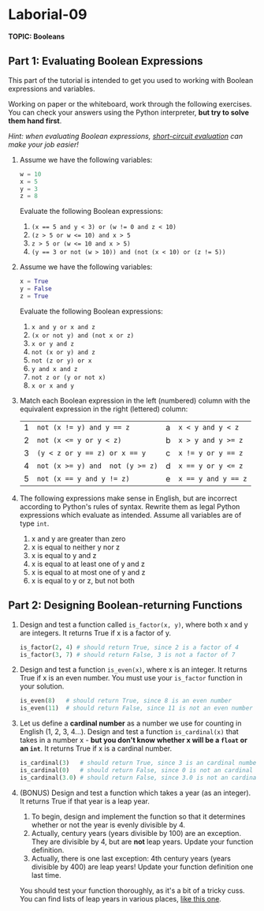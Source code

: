# Laborial-09

**TOPIC: Booleans**

## Part 1: Evaluating Boolean Expressions

This part of the tutorial is intended to get you used to working with Boolean expressions and variables. 

Working on paper or the whiteboard, work through the following exercises. You can check your answers using the Python interpreter, **but try to solve them hand first**.

_Hint: when evaluating Boolean expressions, [short-circuit evaluation](https://www.geeksforgeeks.org/short-circuiting-techniques-python/) can make your job easier!_

1. Assume we have the following variables:
    
    ```python
    w = 10
    x = 5
    y = 3
    z = 8
    ```
    Evaluate the following Boolean expressions:
    1. `(x == 5 and y < 3) or (w != 0 and z < 10)`
    2. `(z > 5 or w <= 10) and x > 5`
    3. `z > 5 or (w <= 10 and x > 5)`
    4. `(y == 3 or not (w > 10)) and (not (x < 10) or (z != 5))`

2.  Assume we have the following variables:

    ```python
    x = True
    y = False
    z = True
    ```

    Evaluate the following Boolean expressions:
    1. `x and y or x and z`
    2. `(x or not y) and (not x or z)`
    3. `x or y and z`
    4. `not (x or y) and z`
    5. `not (z or y) or x`
    6. `y and x and z`
    7. `not z or (y or not x)`
    8. `x or x and y`

3. Match each Boolean expression in the left (numbered) column with the equivalent expression in the right (lettered) column:

    |   |                                  |   |                     |
    |---|----------------------------------|---|---------------------|
    | 1 | `not (x != y) and y == z`        | a | `x < y and y < z`   |
    | 2 | `not (x <= y or y < z)`          | b | `x > y and y >= z`  |
    | 3 | `(y < z or y == z) or x == y`    | c | `x != y or y == z`  |
    | 4 | `not (x >= y) and  not (y >= z)` | d | `x == y or y <= z`  |
    | 5 | `not (x == y and y != z)`        | e | `x == y and y == z` |

4. The following expressions make sense in English, but are incorrect according to Python's rules of syntax. Rewrite them as legal Python expressions which evaluate as intended. Assume all variables are of type `int`.

    1. x and y are greater than zero		
    2. x is equal to neither y nor z
    3. x is equal to y and z
    4. x is equal to at least one of y and z
    5. x is equal to at most one of y and z
    6. x is equal to y or z, but not both		


## Part 2: Designing Boolean-returning Functions

1. Design and test a function called `is_factor(x, y)`, where both x and y are integers. It returns True if x is a factor of y.

    ```python
    is_factor(2, 4) # should return True, since 2 is a factor of 4
    is_factor(3, 7) # should return False, 3 is not a factor of 7
    ```

2. Design and test a function `is_even(x)`, where x is an integer. It returns True if x is an even number. You must use your `is_factor` function in your solution.

    ```python
    is_even(8)   # should return True, since 8 is an even number
    is_even(11)  # should return False, since 11 is not an even number
    ```

3. Let us define a **cardinal number** as a number we use for counting in English (1, 2, 3, 4...). Design and test a function `is_cardinal(x)` that takes in a number x - **but you don't know whether x will be a `float` or an `int`**. It returns True if x is a cardinal number.

    ```python
    is_cardinal(3)   # should return True, since 3 is an cardinal number
    is_cardinal(0)   # should return False, since 0 is not an cardinal number
    is_cardinal(3.0) # should return False, since 3.0 is not an cardinal number
    ```

4. (BONUS) Design and test a function which takes a year (as an integer). It returns True if that year is a leap year.  

   1. To begin, design and implement the function so that it determines whether or not the year is evenly divisible by 4.
   2. Actually, century years (years divisible by 100) are an exception.  They are divisible by 4, but are **not** leap years. Update your function definition.
   3. Actually, there is one last exception: 4th century years (years divisible by 400) are leap years! Update your function definition one last time.

    You should test your function thoroughly, as it's a bit of a tricky cuss. You can find lists of leap years in various places, [like this one](https://www.pleacher.com/mp/mlessons/algebra/mobleap.html).


